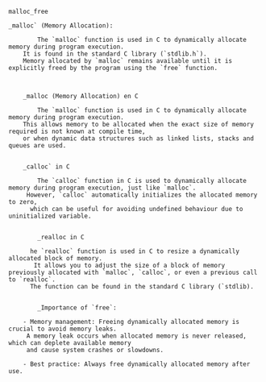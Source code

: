 
	malloc_free

	_malloc` (Memory Allocation): 
		
			The `malloc` function is used in C to dynamically allocate memory during program execution. 
		It is found in the standard C library (`stdlib.h`). 
		Memory allocated by `malloc` remains available until it is explicitly freed by the program using the `free` function.

		
		
		_malloc (Memory Allocation) en C

			The `malloc` function is used in C to dynamically allocate memory during program execution. 
		This allows memory to be allocated when the exact size of memory required is not known at compile time, 
		or when dynamic data structures such as linked lists, stacks and queues are used.

		
		_calloc` in C 
		
			The `calloc` function in C is used to dynamically allocate memory during program execution, just like `malloc`.
		 However, `calloc` automatically initializes the allocated memory to zero,
		  which can be useful for avoiding undefined behaviour due to uninitialized variable.


			_realloc in C

		  he `realloc` function is used in C to resize a dynamically allocated block of memory.
		   It allows you to adjust the size of a block of memory previously allocated with `malloc`, `calloc`, or even a previous call to `realloc`. 
		  The function can be found in the standard C library (`stdlib).


			_Importance of `free`: 
		
		- Memory management: Freeing dynamically allocated memory is crucial to avoid memory leaks.
		 A memory leak occurs when allocated memory is never released, which can deplete available memory 
		 and cause system crashes or slowdowns. 
		
		- Best practice: Always free dynamically allocated memory after use.
